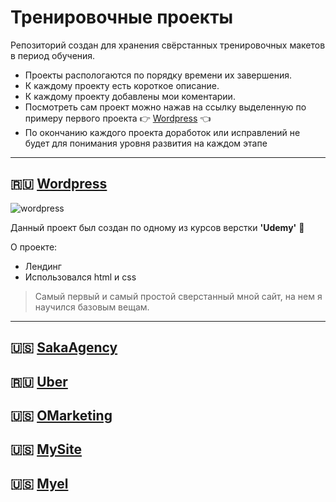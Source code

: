# Тренировочные проекты

Репозиторий создан для хранения свёрстанных тренировочных макетов в период обучения.

- Проекты распологаются по порядку времени их завершения.
- К каждому проекту есть короткое описание.
- К каждому проекту добавлены мои коментарии.
- Посмотреть сам проект можно нажав на ссылку выделенную по примеру первого проекта :point_right: [Wordpress](https://Twincki.github.io/wordpress/src/) :point_left:
- По окончанию каждого проекта доработок или исправлений не будет для понимания уровня развития на каждом этапе

---

## :ru: [Wordpress](https://Twincki.github.io/wordpress/src/)

![wordpress](Material_for_description/Gif/Wordpress.gif)

Данный проект был создан по одному из курсов верстки **'Udemy'** :clap:

О проекте:

- Лендинг
- Использовался html и css

> Самый первый и самый простой сверстанный мной сайт, на нем я научился базовым вещам.

---

## :us: [SakaAgency](https://Twincki.github.io/SakaAgency/src/)

## :ru: [Uber](https://Twincki.github.io/Uber/src/)

## :us: [OMarketing](https://Twincki.github.io/OMarketing/src/)

## :us: [MySite](https://Twincki.github.io/MySite/src/)

## :us: [Myel](https://Twincki.github.io/Myel/src/)
